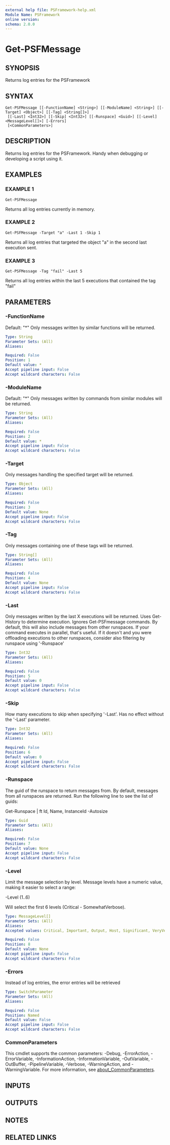 ```yaml
---
external help file: PSFramework-help.xml
Module Name: PSFramework
online version:
schema: 2.0.0
---
```


# Get-PSFMessage

## SYNOPSIS
Returns log entries for the PSFramework

## SYNTAX

```
Get-PSFMessage [[-FunctionName] <String>] [[-ModuleName] <String>] [[-Target] <Object>] [[-Tag] <String[]>]
 [[-Last] <Int32>] [[-Skip] <Int32>] [[-Runspace] <Guid>] [[-Level] <MessageLevel[]>] [-Errors]
 [<CommonParameters>]
```

## DESCRIPTION
Returns log entries for the PSFramework.
Handy when debugging or developing a script using it.

## EXAMPLES

### EXAMPLE 1
```
Get-PSFMessage
```

Returns all log entries currently in memory.

### EXAMPLE 2
```
Get-PSFMessage -Target "a" -Last 1 -Skip 1
```

Returns all log entries that targeted the object "a" in the second last execution sent.

### EXAMPLE 3
```
Get-PSFMessage -Tag "fail" -Last 5
```

Returns all log entries within the last 5 executions that contained the tag "fail"

## PARAMETERS

### -FunctionName
Default: "*"
Only messages written by similar functions will be returned.

```yaml
Type: String
Parameter Sets: (All)
Aliases:

Required: False
Position: 1
Default value: *
Accept pipeline input: False
Accept wildcard characters: False
```

### -ModuleName
Default: "*"
Only messages written by commands from similar modules will be returned.

```yaml
Type: String
Parameter Sets: (All)
Aliases:

Required: False
Position: 2
Default value: *
Accept pipeline input: False
Accept wildcard characters: False
```

### -Target
Only messages handling the specified target will be returned.

```yaml
Type: Object
Parameter Sets: (All)
Aliases:

Required: False
Position: 3
Default value: None
Accept pipeline input: False
Accept wildcard characters: False
```

### -Tag
Only messages containing one of these tags will be returned.

```yaml
Type: String[]
Parameter Sets: (All)
Aliases:

Required: False
Position: 4
Default value: None
Accept pipeline input: False
Accept wildcard characters: False
```

### -Last
Only messages written by the last X executions will be returned.
Uses Get-History to determine execution.
Ignores Get-PSFmessage commands.
By default, this will also include messages from other runspaces.
If your command executes in parallel, that's useful.
If it doesn't and you were offloading executions to other runspaces, consider also filtering by runspace using '-Runspace'

```yaml
Type: Int32
Parameter Sets: (All)
Aliases:

Required: False
Position: 5
Default value: 0
Accept pipeline input: False
Accept wildcard characters: False
```

### -Skip
How many executions to skip when specifying '-Last'.
Has no effect without the '-Last' parameter.

```yaml
Type: Int32
Parameter Sets: (All)
Aliases:

Required: False
Position: 6
Default value: 0
Accept pipeline input: False
Accept wildcard characters: False
```

### -Runspace
The guid of the runspace to return messages from.
By default, messages from all runspaces are returned.
Run the following line to see the list of guids:

Get-Runspace | ft Id, Name, InstanceId -Autosize

```yaml
Type: Guid
Parameter Sets: (All)
Aliases:

Required: False
Position: 7
Default value: None
Accept pipeline input: False
Accept wildcard characters: False
```

### -Level
Limit the message selection by level.
Message levels have a numeric value, making it easier to select a range:

  -Level (1..6)

Will select the first 6 levels (Critical - SomewhatVerbose).

```yaml
Type: MessageLevel[]
Parameter Sets: (All)
Aliases:
Accepted values: Critical, Important, Output, Host, Significant, VeryVerbose, Verbose, SomewhatVerbose, System, Debug, InternalComment, Warning, Error

Required: False
Position: 8
Default value: None
Accept pipeline input: False
Accept wildcard characters: False
```

### -Errors
Instead of log entries, the error entries will be retrieved

```yaml
Type: SwitchParameter
Parameter Sets: (All)
Aliases:

Required: False
Position: Named
Default value: False
Accept pipeline input: False
Accept wildcard characters: False
```

### CommonParameters
This cmdlet supports the common parameters: -Debug, -ErrorAction, -ErrorVariable, -InformationAction, -InformationVariable, -OutVariable, -OutBuffer, -PipelineVariable, -Verbose, -WarningAction, and -WarningVariable. For more information, see [about_CommonParameters](http://go.microsoft.com/fwlink/?LinkID=113216).

## INPUTS

## OUTPUTS

## NOTES

## RELATED LINKS
